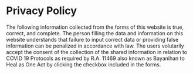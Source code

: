 # Privacy Policy

The following information collected from the forms of this website is true, correct, and complete. The person filling the data and information on this website understands that failure to input correct data or providing false information can be penalized in accordance with law. The users volutarily accept the consent of the collection of the shared information in relation to COVID 19 Protocols as required by R.A. 11469 also known as Bayanihan to Heal as One Act by clicking the checkbox included in the forms.
